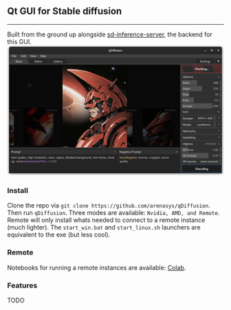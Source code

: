 ## Qt GUI for Stable diffusion
--------
Built from the ground up alongside [sd-inference-server](https://github.com/arenasys/sd-inference-server), the backend for this GUI.
![example](https://github.com/arenasys/qDiffusion/raw/master/screenshot.png)

### Install
Clone the repo via `git clone https://github.com/arenasys/qDiffusion`. Then run `qDiffusion`. Three modes are available: `Nvidia, AMD, and Remote`. Remote will only install whats needed to connect to a remote instance (much lighter). The `start_win.bat` and `start_linux.sh` launchers are equivalent to the exe (but less cool).

### Remote
Notebooks for running a remote instances are available: [Colab](https://colab.research.google.com/github/arenasys/qDiffusion/blob/master/remote_colab.ipynb).

### Features
TODO